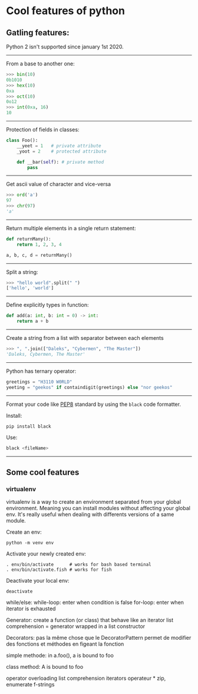 # Cool features of python

## Gatling features:

Python 2 isn't supported since january 1st 2020.

---
From a base to another one:
```python
>>> bin(10)
0b1010
>>> hex(10)
0xa
>>> oct(10)
0o12
>>> int(0xa, 16)
10
```

---
Protection of fields in classes:
```python
class Foo():
    __yeet = 1   # private attribute
    _yoot = 2    # protected attribute

    def __bar(self): # private method
        pass
```

---
Get ascii value of character and vice-versa
```python
>>> ord('a')
97
>>> chr(97)
'a'
```

---
Return multiple elements in a single return statement:
```python
def returnMany():
    return 1, 2, 3, 4

a, b, c, d = returnMany()
```

---
Split a string:
```python
>>> "hello world".split(" ")
['hello', 'world']
```

---
Define explicitly types in function:
```python
def add(a: int, b: int = 0) -> int:
    return a + b
```

---
Create a string from a list with separator between each elements
```python
>>> ", ".join(["Daleks", "Cybermen", "The Master"])
'Daleks, Cybermen, The Master'
```

---
Python has ternary operator:
```python
greetings = "H3110 W0RLD"
yeeting = "geekos" if containdigit(greetings) else "nor geekos"
```

---
Format your code like [PEP8](https://www.python.org/dev/peps/pep-0008/) standard by using the `black` code formatter.

Install:
```python
pip install black
```

Use:
```python
black <fileName>
```

-------------------------------------------------------------------------------

## Some cool features

### virtualenv

virtualenv is a way to create an environment separated from your global environment. Meaning you can install modules without affecting your global env. It's really useful when dealing with differents versions of a same module.

Create an env:
```
python -m venv env
```

Activate your newly created env:
```
. env/bin/activate      # works for bash based terminal
. env/bin/activate.fish # works for fish
```

Deactivate your local env:
```
deactivate
```


while/else:
while-loop: enter when condition is false
for-loop: enter when iterator is exhausted


Generator:
create a function (or class) that behave like an iterator
list comprehension = generator wrapped in a list constructor


Decorators:
pas la même chose que le DecoratorPattern
permet de modifier des fonctions et méthodes en figeant la fonction

simple methode:
in a.foo(), a is bound to foo

class method:
A is bound to foo


operator overloading
list comprehension
iterators
operateur *
zip, enumerate
f-strings
